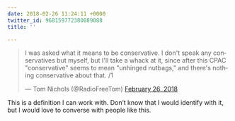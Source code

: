 ```yaml
---
date: 2018-02-26 11:24:11 +0000
twitter_id: 968159772380889088
title: ''

---
```

<blockquote class="twitter-tweet"><p lang="en" dir="ltr">I was asked what it means to be conservative. I don&#39;t speak any conservatives but myself, but I&#39;ll take a whack at it, since after this CPAC &quot;conservative&quot; seems to mean &quot;unhinged nutbags,&quot; and there&#39;s nothing conservative about that.  /1</p>&mdash; Tom Nichols (@RadioFreeTom) <a href="https://twitter.com/RadioFreeTom/status/967965932181245953?ref_src=twsrc%5Etfw">February 26, 2018</a></blockquote>
<script async src="https://platform.twitter.com/widgets.js" charset="utf-8"></script>

This is a definition I can work with. Don’t know that I would identify with it, but I would love to converse with people like this.
